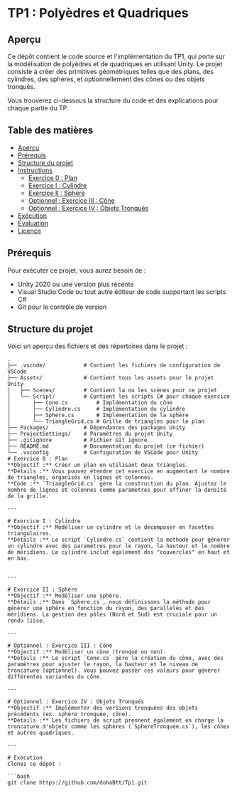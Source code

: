 # TP1 : Polyèdres et Quadriques

## Aperçu

Ce dépôt contient le code source et l'implémentation du TP1, qui porte sur la modélisation de polyèdres et de quadriques en utilisant Unity. Le projet consiste à créer des primitives géométriques telles que des plans, des cylindres, des sphères, et optionnellement des cônes ou des objets tronqués.

Vous trouverez ci-dessous la structure du code et des explications pour chaque partie du TP.

## Table des matières
- [Aperçu](#aperçu)
- [Prérequis](#prérequis)
- [Structure du projet](#structure-du-projet)
- [Instructions](#instructions)
  - [Exercice 0 : Plan](#exercice-0-plan)
  - [Exercice I : Cylindre](#exercice-i-cylindre)
  - [Exercice II : Sphère](#exercice-ii-sphère)
  - [Optionnel : Exercice III : Cône](#optionnel-exercice-iii-cone)
  - [Optionnel : Exercice IV : Objets Tronqués](#optionnel-exercice-iv-objets-tronqués)
- [Exécution](#exécution)
- [Évaluation](#évaluation)
- [Licence](#licence)

## Prérequis

Pour exécuter ce projet, vous aurez besoin de :
- Unity 2020 ou une version plus récente
- Visual Studio Code ou tout autre éditeur de code supportant les scripts C#
- Git pour le contrôle de version

## Structure du projet

Voici un aperçu des fichiers et des répertoires dans le projet :

```plaintext
.
├── .vscode/            # Contient les fichiers de configuration de VSCode
├── Assets/             # Contient tous les assets pour le projet Unity
│   ├── Scenes/         # Contient la ou les scènes pour ce projet
│   └── Script/         # Contient les scripts C# pour chaque exercice
│       ├── Cone.cs         # Implémentation du cône
│       ├── Cylindre.cs     # Implémentation du cylindre
│       ├── Sphere.cs       # Implémentation de la sphère
│       └── TriangleGrid.cs # Grille de triangles pour le plan
├── Packages/           # Dépendances des packages Unity
├── ProjectSettings/    # Paramètres du projet Unity
├── .gitignore          # Fichier Git ignore
├── README.md           # Documentation du projet (ce fichier)
└── .vsconfig           # Configuration de VSCode pour Unity
# Exercice 0 : Plan
**Objectif :** Créer un plan en utilisant deux triangles.  
**Détails :** Vous pouvez étendre cet exercice en augmentant le nombre de triangles, organisés en lignes et colonnes.  
**Code :** `TriangleGrid.cs` gère la construction du plan. Ajustez le nombre de lignes et colonnes comme paramètres pour affiner la densité de la grille.

---

# Exercice I : Cylindre
**Objectif :** Modéliser un cylindre et le décomposer en facettes triangulaires.  
**Détails :** Le script `Cylindre.cs` contient la méthode pour générer un cylindre avec des paramètres pour le rayon, la hauteur et le nombre de méridiens. Le cylindre inclut également des "couvercles" en haut et en bas.  


---

# Exercice II : Sphère
**Objectif :** Modéliser une sphère.  
**Détails :** Dans `Sphere.cs`, nous définissons la méthode pour générer une sphère en fonction du rayon, des parallèles et des méridiens. La gestion des pôles (Nord et Sud) est cruciale pour un rendu lisse.

---

# Optionnel : Exercice III : Cône
**Objectif :** Modéliser un cône (tronqué ou non).  
**Détails :** Le script `Cone.cs` gère la création du cône, avec des paramètres pour ajuster le rayon, la hauteur et le niveau de troncature (optionnel). Vous pouvez passer ces valeurs pour générer différentes variantes du cône.

---

# Optionnel : Exercice IV : Objets Tronqués
**Objectif :** Implémenter des versions tronquées des objets précédents (ex. sphère tronquée, cône).  
**Détails :** Les fichiers de script prennent également en charge la troncature d'objets comme les sphères (`SphereTronquee.cs`), les cônes et autres quadriques.

---

# Exécution
Clonez ce dépôt :

```bash
git clone https://github.com/dohaBtt/Tp1.git

